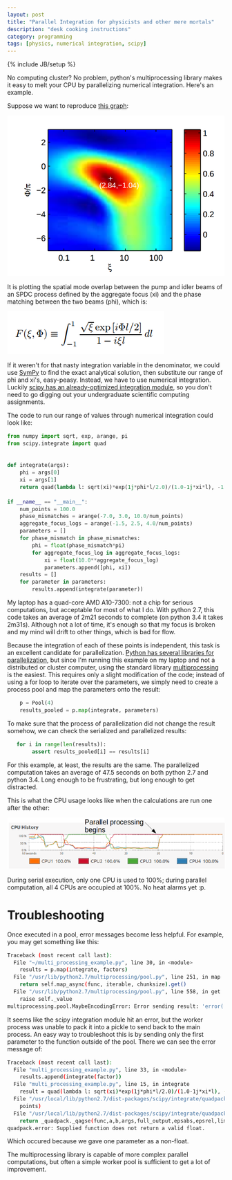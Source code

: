 ```yaml
---
layout: post
title: "Parallel Integration for physicists and other mere mortals"
description: "desk cooking instructions"
category: programming
tags: [physics, numerical integration, scipy]
---
```

{% include JB/setup %}

No computing cluster? No problem, python's multiprocessing library makes it easy to melt your CPU by parallelizing numerical integration. Here's an example.

Suppose we want to reproduce [this graph](https://arxiv.org/pdf/1003.3810v2.pdf#page=6):

![phase matching vs. focus graph](https://raw.githubusercontent.com/CatherineH/CatherineH.github.io/master/_posts/images/parallel_processing/heatmap.png)

It is plotting the spatial mode overlap between the pump and idler beams of an SPDC process defined by the aggregate focus (xi) and the phase matching between the two beams (phi), which is:

![spatial mode overlap integral](https://raw.githubusercontent.com/CatherineH/CatherineH.github.io/master/_posts/images/parallel_processing/integral.png)

If it weren't for that nasty integration variable in the denominator, we could use [SymPy](http://docs.sympy.org/dev/modules/integrals/integrals.html) to find the exact analytical solution, then substitute our range of phi and xi's, easy-peasy. Instead, we have to use numerical integration. Luckily [scipy has an already-optimized integration module](http://docs.scipy.org/doc/scipy/reference/tutorial/integrate.html), so you don't need to go digging out your undergraduate scientific computing assignments. 

The code to run our range of values through numerical integration could look like:

```python
from numpy import sqrt, exp, arange, pi
from scipy.integrate import quad


def integrate(args):
    phi = args[0]
    xi = args[1]
    return quad(lambda l: sqrt(xi)*exp(1j*phi*l/2.0)/(1.0-1j*xi*l), -1.0, 1.0)

if __name__ == "__main__":
    num_points = 100.0
    phase_mismatches = arange(-7.0, 3.0, 10.0/num_points)
    aggregate_focus_logs = arange(-1.5, 2.5, 4.0/num_points)
    parameters = []
    for phase_mismatch in phase_mismatches:
        phi = float(phase_mismatch*pi)
        for aggregate_focus_log in aggregate_focus_logs:
            xi = float(10.0**aggregate_focus_log)
            parameters.append([phi, xi])
    results = []
    for parameter in parameters:
        results.append(integrate(parameter))
```

My laptop has a quad-core AMD A10-7300: not a chip for serious computations, but acceptable for most of what I do. With python 2.7, this code takes an average of 2m21 seconds to complete (on python 3.4 it takes 2m31s). Although not a lot of time, it's enough so that my focus is broken and my mind will drift to other things, which is bad for flow. 

Because the integration of each of these points is independent, this task is an excellent candidate for parallelization. [Python has several libraries for parallelization](https://wiki.python.org/moin/ParallelProcessing), but since I'm running this example on my laptop and not a distributed or cluster computer, using the standard library [multiprocessing](https://docs.python.org/dev/library/multiprocessing.html#module-multiprocessing) is the easiest. This requires only a slight modification of the code; instead of using a for loop to iterate over the parameters, we simply need to create a process pool and map the parameters onto the result:

```python
    p = Pool(4)
    results_pooled = p.map(integrate, parameters)
```

To make sure that the process of parallelization did not change the result somehow, we can check the serialized and parallelized results:

```python
   for i in range(len(results)):
        assert results_pooled[i] == results[i]
```

For this example, at least, the results are the same. The parallelized computation takes an average of 47.5 seconds on both python 2.7 and python 3.4. Long enough to be frustrating, but long enough to get distracted. 

This is what the CPU usage looks like when the calculations are run one after the other:

![CPU history](https://raw.githubusercontent.com/CatherineH/CatherineH.github.io/master/_posts/images/parallel_processing/cpu_usage.png)

During serial execution, only one CPU is used to 100%; during parallel computation, all 4 CPUs are occupied at 100%. No heat alarms yet :p.

Troubleshooting
===============

Once executed in a pool, error messages become less helpful. For example, you may get something like this:

```bash
Traceback (most recent call last):
  File "~/multi_processing_example.py", line 30, in <module>
    results = p.map(integrate, factors)
  File "/usr/lib/python2.7/multiprocessing/pool.py", line 251, in map
    return self.map_async(func, iterable, chunksize).get()
  File "/usr/lib/python2.7/multiprocessing/pool.py", line 558, in get
    raise self._value
multiprocessing.pool.MaybeEncodingError: Error sending result: 'error('Supplied function does not return a valid float.',)'. Reason: 'PicklingError("Can't pickle <class 'quadpack.error'>: import of module quadpack failed",)'
```

It seems like the scipy integration module hit an error, but the worker process was unable to pack it into a pickle to send back to the main process. An easy way to troubleshoot this is by sending only the first parameter to the function outside of the pool. There we can see the error message of:

```bash
Traceback (most recent call last):
  File "multi_processing_example.py", line 33, in <module>
    results.append(integrate(factor))
  File "multi_processing_example.py", line 15, in integrate
    result = quad(lambda l: sqrt(xi)*exp(1j*phi*l/2.0)/(1.0-1j*xi*l), -1.0, 1.0)
  File "/usr/local/lib/python2.7/dist-packages/scipy/integrate/quadpack.py", line 315, in quad
    points)
  File "/usr/local/lib/python2.7/dist-packages/scipy/integrate/quadpack.py", line 380, in _quad
    return _quadpack._qagse(func,a,b,args,full_output,epsabs,epsrel,limit)
quadpack.error: Supplied function does not return a valid float.
```
Which occured because we gave one parameter as a non-float. 

The multiprocessing library is capable of more complex parallel computations, but often a simple worker pool is sufficient to get a lot of improvement.
